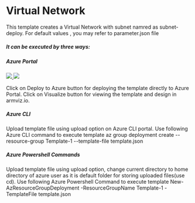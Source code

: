 # Virtual Network 
This template creates a Virtual Network with subnet namred as subnet-deploy.
For default values , you may refer to parameter.json file

##### It can be executed by three ways:

##### Azure Portal 

<a href="https://portal.azure.com/#create/Microsoft.Template/uri/https%3A%2F%2Fraw.githubusercontent.com%2Friyaagrahari%2FAzure-Templates%2Fmaster%2FVNet_Template%2Ftemplate.json" target="_blank">
    <img src="http://azuredeploy.net/deploybutton.png"/>
</a>
<a href="http://armviz.io/#/?load=https%3A%2F%2Fraw.githubusercontent.com%2Friyaagrahari%2FAzure-Templates%2Fmaster%2FVNet_Template%2Ftemplate.json" target="_blank">
    <img src="http://armviz.io/visualizebutton.png"/>
</a>

Click on Deploy to Azure button for deploying the template directly to Azure Portal.
Click on Visualize button for viewing the template and design in armviz.io.

##### Azure CLI 

Upload template file using upload option on Azure CLI portal.
Use following Azure CLI command to execute template
az group deployment create --resource-group Template-1 --template-file template.json

##### Azure Powershell Commands

Upload template file using upload option, change current directory to home directory of azure user as it is default folder for storing uploaded files(use cd).
Use following Azure Powershell Command to execute template
New-AzResourceGroupDeployment -ResourceGroupName Template-1 -TemplateFile template.json

